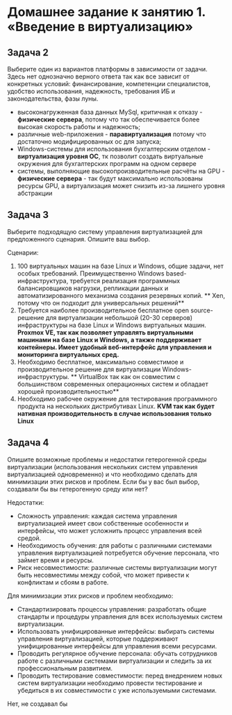 # Домашнее задание к занятию 1. «Введение в виртуализацию»

## Задача 2

Выберите один из вариантов платформы в зависимости от задачи. Здесь нет однозначно верного ответа так как все зависит от конкретных условий: финансирование, компетенции специалистов, удобство использования, надежность, требования ИБ и законодательства, фазы луны.

- высоконагруженная база данных MySql, критичная к отказу - **физические сервера**, потому что так обеспечивается более высокая скорость работы и надежность;
- различные web-приложения - **паравиртуализация** потому что достаточно модифицированных ос для запуска;
- Windows-системы для использования бухгалтерским отделом - **виртуализация уровня ОС**, тк позволит создать виртуальные окружения для бухгалтерских программ на одном сервере
- системы, выполняющие высокопроизводительные расчёты на GPU - **физические сервера** - так будут максимально использованы ресурсы GPU, а виртуализация может снизить из-за лишнего уровня абстракции

## Задача 3

Выберите подходящую систему управления виртуализацией для предложенного сценария. Опишите ваш выбор.

Сценарии:

1. 100 виртуальных машин на базе Linux и Windows, общие задачи, нет особых требований. Преимущественно Windows based-инфраструктура, требуется реализация программных балансировщиков нагрузки, репликации данных и автоматизированного механизма создания резервных копий.
  ** Xen, потому что он подходит для универсальных решений**
2. Требуется наиболее производительное бесплатное open source-решение для виртуализации небольшой (20-30 серверов) инфраструктуры на базе Linux и Windows виртуальных машин.
   **Proxmox VE, так как позволяет управлять виртуальными машинами на базе Linux и Windows, а также поддерживает контейнеры. Имеет удобный веб-интерфейс для управления и мониторинга виртуальных сред.**
3. Необходимо бесплатное, максимально совместимое и производительное решение для виртуализации Windows-инфраструктуры.
  ** VirtualBox так как он совместим с большинством современных операционных систем и обладает хорошей производительностью**
4. Необходимо рабочее окружение для тестирования программного продукта на нескольких дистрибутивах Linux.
   **KVM так как будет нативная производительность в случае использования только Linux**

## Задача 4

Опишите возможные проблемы и недостатки гетерогенной среды виртуализации (использования нескольких систем управления виртуализацией одновременно) и что необходимо сделать для минимизации этих рисков и проблем. Если бы у вас был выбор, создавали бы вы гетерогенную среду или нет?

Недостатки:

- Сложность управления: каждая система управления виртуализацией имеет свои собственные особенности и интерфейсы, что может усложнить процесс управления всей средой.
- Необходимость обучения: для работы с различными системами управления виртуализацией потребуется обучение персонала, что займет время и ресурсы.
- Риск несовместимости: различные системы виртуализации могут быть несовместимы между собой, что может привести к конфликтам и сбоям в работе.

Для минимизации этих рисков и проблем необходимо:

- Стандартизировать процессы управления: разработать общие стандарты и процедуры управления для всех используемых систем виртуализации.
- Использовать унифицированные интерфейсы: выбирать системы управления виртуализацией, которые поддерживают унифицированные интерфейсы для управления всеми ресурсами.
- Проводить регулярное обучение персонала: обучать сотрудников работе с различными системами виртуализации и следить за их профессиональным развитием.
- Проводить тестирование совместимости: перед внедрением новых систем виртуализации необходимо провести тестирование и убедиться в их совместимости с уже используемыми системами.

Нет, не создавал бы
